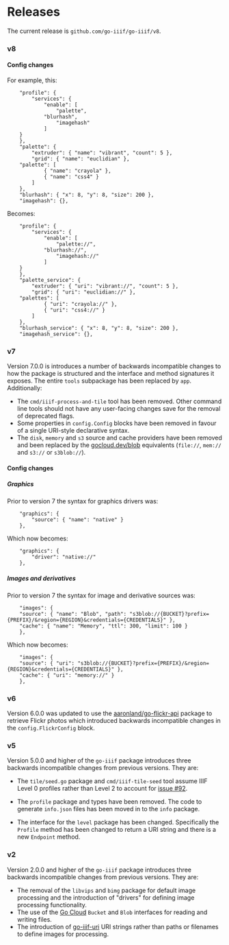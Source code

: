 # Releases

The current release is `github.com/go-iiif/go-iiif/v8`.

### v8

#### Config changes

For example, this:

```
    "profile": {
    	"services": {
		    "enable": [
		    	"palette",
			"blurhash",
		    	"imagehash"
		    ]
	}
    },
    "palette": {
    	"extruder": { "name": "vibrant", "count": 5 },
    	"grid": { "name": "euclidian" },
	"palette": [
		    { "name": "crayola" },
		    { "name": "css4" }
        ]
    },
    "blurhash": { "x": 8, "y": 8, "size": 200 },
    "imagehash": {},
```

Becomes:

```
    "profile": {
    	"services": {
		    "enable": [
		    	"palette://",
			"blurhash://",
		    	"imagehash://"
		    ]
	}
    },
    "palette_service": {
    	"extruder": { "uri": "vibrant://", "count": 5 },
    	"grid": { "uri": "euclidian://" },
	"palettes": [
		    { "uri": "crayola://" },
		    { "uri": "css4://" }
        ]
    },
    "blurhash_service": { "x": 8, "y": 8, "size": 200 },
    "imagehash_service": {},
```

### v7

Version 7.0.0 is introduces a number of backwards incompatible changes to how the package is structured and the interface and method signatures it exposes. The entire `tools` subpackage has been replaced by `app`. Additionally:

* The `cmd/iiif-process-and-tile` tool has been removed. Other command line tools should not have any user-facing changes save for the removal of deprecated flags.
* Some properties in `config.Config` blocks have been removed in favour of a single URI-style declarative syntax.
* The `disk`, `memory` and `s3` source and cache providers have been removed and been replaced by the [gocloud.dev/blob](#) equivalents (`file://`, `mem://` and `s3://` or `s3blob://`).

#### Config changes

##### Graphics

Prior to version 7 the syntax for graphics drivers was:

```
    "graphics": {
        "source": { "name": "native" }
    },
```

Which now becomes:

```
    "graphics": {
        "driver": "native://"
    },
```

##### Images and derivatives

Prior to version 7 the syntax for image and derivative sources was:

```
    "images": {
	"source": { "name": "Blob", "path": "s3blob://{BUCKET}?prefix={PREFIX}/&region={REGION}&credentials={CREDENTIALS}" },
	"cache": { "name": "Memory", "ttl": 300, "limit": 100 }
    },
```

Which now becomes:

```
    "images": {
	"source": { "uri": "s3blob://{BUCKET}?prefix={PREFIX}/&region={REGION}&credentials={CREDENTIALS}" },
	"cache": { "uri": "memory://" }
    },
```   

### v6

Version 6.0.0 was updated to use the [aaronland/go-flickr-api](https://github.com/aaronland/go-flickr-api) package to retrieve Flickr photos which introduced backwards incompatible changes in the `config.FlickrConfig` block.

### v5

Version 5.0.0 and higher of the `go-iiif` package introduces three backwards incompatible changes from previous versions. They are:

* The `tile/seed.go` package and `cmd/iiif-tile-seed` tool assume IIIF Level 0 profiles rather than Level 2 to account for [issue #92](https://github.com/go-iiif/go-iiif/issues/92).

* The `profile` package and types have been removed. The code to generate `info.json` files has been moved in to the `info` package.

* The interface for the `level` package has been changed. Specifically the `Profile` method has been changed to return a URI string and there is a new `Endpoint` method.

### v2

Version 2.0.0 and higher of the `go-iiif` package introduces three backwards incompatible changes from previous versions. They are:

* The removal of the `libvips` and `bimg` package for default image processing and the introduction of "drivers" for defining image processing functionality.
* The use of the [Go Cloud](https://gocloud.dev/) `Bucket` and `Blob` interfaces for reading and writing files.
* The introduction of [go-iiif-uri](https://github.com/go-iiif/go-iiif-uri) URI strings rather than paths or filenames to define images for processing.


